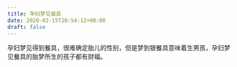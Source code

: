 ```yaml
---
title: 孕妇梦见餐具
date: 2020-02-15T20:54:12+08:00
draft: false
---
```


孕妇梦见得到餐具，很难确定胎儿的性别，但是梦到银餐具意味着生男孩，孕妇梦见餐具的胎梦所生的孩子都有财福。

